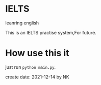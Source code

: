 # IELTS
leanring english 


This is an IELTS practise system,For future.

# How use this it 

just run ``python main.py``.

create date: 2021-12-14 by NK

